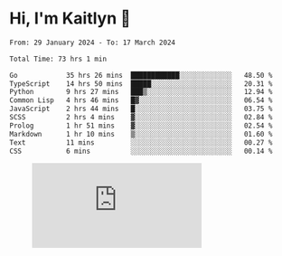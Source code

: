 # Hi, I'm Kaitlyn 👋
<!--START_SECTION:waka-->

```txt
From: 29 January 2024 - To: 17 March 2024

Total Time: 73 hrs 1 min

Go            35 hrs 26 mins  ████████████░░░░░░░░░░░░░   48.50 %
TypeScript    14 hrs 50 mins  █████░░░░░░░░░░░░░░░░░░░░   20.31 %
Python        9 hrs 27 mins   ███▒░░░░░░░░░░░░░░░░░░░░░   12.94 %
Common Lisp   4 hrs 46 mins   █▓░░░░░░░░░░░░░░░░░░░░░░░   06.54 %
JavaScript    2 hrs 44 mins   █░░░░░░░░░░░░░░░░░░░░░░░░   03.75 %
SCSS          2 hrs 4 mins    ▓░░░░░░░░░░░░░░░░░░░░░░░░   02.84 %
Prolog        1 hr 51 mins    ▓░░░░░░░░░░░░░░░░░░░░░░░░   02.54 %
Markdown      1 hr 10 mins    ▒░░░░░░░░░░░░░░░░░░░░░░░░   01.60 %
Text          11 mins         ░░░░░░░░░░░░░░░░░░░░░░░░░   00.27 %
CSS           6 mins          ░░░░░░░░░░░░░░░░░░░░░░░░░   00.14 %
```

<!--END_SECTION:waka-->

<figure><embed src="https://wakatime.com/share/@018d58bc-3d22-46c9-b2d7-4ed36fb8172d/243b5d9b-77cd-4133-89ff-dcc8f225fa18.svg"></embed></figure>
